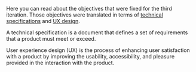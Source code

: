 Here you can read about the objectives that were fixed for the third iteration. Those objectives were translated in terms of [technical specifications](/stable/recquirements/specifications.md) and [UX design](/stable/recquirements/UX_design.md).

A technical specification is a document that defines a set of requirements that a product must meet or exceed.

User experience design (UX) is the process of enhancing user satisfaction with a product by improving the usability, accessibility, and pleasure provided in the interaction with the product. 
